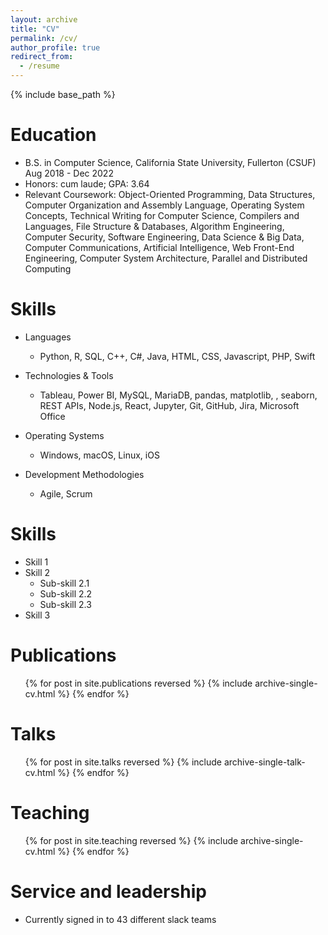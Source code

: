 ```yaml
---
layout: archive
title: "CV"
permalink: /cv/
author_profile: true
redirect_from:
  - /resume
---
```


{% include base_path %}

Education
======
* B.S. in Computer Science, California State University, Fullerton (CSUF) Aug 2018 - Dec 2022
* Honors: cum laude; GPA: 3.64
* Relevant Coursework: Object-Oriented Programming, Data Structures, Computer Organization and Assembly
Language, Operating System Concepts, Technical Writing for Computer Science, Compilers and Languages, File
Structure & Databases, Algorithm Engineering, Computer Security, Software Engineering, Data Science & Big
Data, Computer Communications, Artificial Intelligence, Web Front-End Engineering, Computer System
Architecture, Parallel and Distributed Computing

Skills
======
* Languages
  * Python, R, SQL, C++, C#, Java, HTML, CSS, Javascript, PHP, Swift

* Technologies & Tools
  * Tableau, Power BI, MySQL, MariaDB, pandas, matplotlib, , seaborn, REST APIs, Node.js, React,
    Jupyter, Git, GitHub, Jira, Microsoft Office

* Operating Systems
  * Windows, macOS, Linux, iOS
* Development Methodologies
  * Agile, Scrum
  
Skills
======
* Skill 1
* Skill 2
  * Sub-skill 2.1
  * Sub-skill 2.2
  * Sub-skill 2.3
* Skill 3

Publications
======
  <ul>{% for post in site.publications reversed %}
    {% include archive-single-cv.html %}
  {% endfor %}</ul>
  
Talks
======
  <ul>{% for post in site.talks reversed %}
    {% include archive-single-talk-cv.html  %}
  {% endfor %}</ul>
  
Teaching
======
  <ul>{% for post in site.teaching reversed %}
    {% include archive-single-cv.html %}
  {% endfor %}</ul>
  
Service and leadership
======
* Currently signed in to 43 different slack teams
